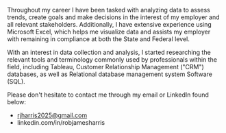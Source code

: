 Throughout my career I have been tasked with analyzing data to assess trends, create goals and make decisions in the interest of my employer and all relevant stakeholders. Additionally, I have extensive experience using Microsoft Excel, which helps me visualize data and assists my employer with remaining in compliance at both the State and Federal level.

With an interest in data collection and analysis, I started researching the relevant tools and terminology commonly used by professionals within the field, including Tableau, Customer Relationship Management ("CRM") databases, as well as Relational database management system Software (SQL).

Please don't hesitate to contact me through my email or LinkedIn found below:
- rjharris2025@gmail.com
- linkedin.com/in/robjamesharris

<!---
RHarris2014/RHarris2014 is a ✨ special ✨ repository because its `README.md` (this file) appears on your GitHub profile.
You can click the Preview link to take a look at your changes.
--->
